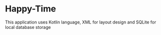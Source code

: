 # Happy-Time
This application uses Kotlin language, XML for layout design and SQLite for local database storage
